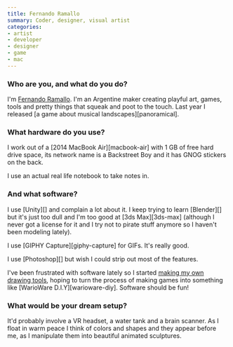 ```yaml
---
title: Fernando Ramallo
summary: Coder, designer, visual artist
categories:
- artist
- developer
- designer
- game
- mac
---
```


### Who are you, and what do you do?

I'm [Fernando Ramallo](http://www.byfernando.com/ "Fernando's website."). I'm an Argentine maker creating playful art, games, tools and pretty things that squeak and poot to the touch. Last year I released [a game about musical landscapes][panoramical].

### What hardware do you use?

I work out of a [2014 MacBook Air][macbook-air] with 1 GB of free hard drive space, its network name is a Backstreet Boy and it has GNOG stickers on the back.

I use an actual real life notebook to take notes in.

### And what software?

I use [Unity][] and complain a lot about it. I keep trying to learn [Blender][] but it's just too dull and I'm too good at [3ds Max][3ds-max] (although I never got a license for it and I try not to pirate stuff anymore so I haven't been modeling lately).

I use [GIPHY Capture][giphy-capture] for GIFs. It's really good.

I use [Photoshop][] but wish I could strip out most of the features.

I've been frustrated with software lately so I started [making my own drawing tools](https://twitter.com/compositeredfox/status/783195466078924800 "Fernando's tweet about his drawing tools."), hoping to turn the process of making games into something like [WarioWare D.I.Y][warioware-diy]. Software should be fun!

### What would be your dream setup?

It'd probably involve a VR headset, a water tank and a brain scanner. As I float in warm peace I think of colors and shapes and they appear before me, as I manipulate them into beautiful animated sculptures.